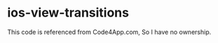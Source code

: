 ios-view-transitions
====================

This code is referenced from Code4App.com, So I have no ownership.